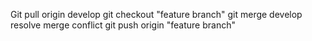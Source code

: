 Git pull origin develop
git checkout "feature branch"
git merge develop
resolve merge conflict
git push origin "feature branch"
